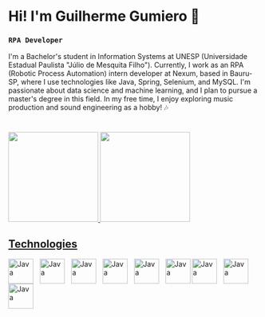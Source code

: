 # Hi! I'm Guilherme Gumiero 👋

### **`RPA Developer`**

I'm a Bachelor's student in Information Systems at UNESP (Universidade Estadual Paulista "Júlio de Mesquita Filho"). Currently, I work as an RPA (Robotic Process Automation) intern developer at Nexum, based in Bauru-SP, where I use technologies like Java, Spring, Selenium, and MySQL. I'm passionate about data science and machine learning, and I plan to pursue a master's degree in this field. In my free time, I enjoy exploring music production and sound engineering as a hobby! 🎶

#

<div>
  <a href="https://beacons.ai/gumierror">
  <img height="180em" src="https://github-readme-stats.vercel.app/api?username=gumierror&show_icons=true&theme=midnight-purple&include_all_commits=true&include_all_commits=true"/>
  <img height="180em" src="https://github-readme-stats.vercel.app/api/top-langs/?username=gumierror&layout=compact&langs_count=16&theme=midnight-purple"/>
</div>
    
## Technologies

<img align="left" alt="Java" width="50px" style="padding-right:10px;" src="https://cdn.jsdelivr.net/gh/devicons/devicon@latest/icons/java/java-original-wordmark.svg" />
<img align="left" alt="Java" width="50px" style="padding-right:10px;" src="https://cdn.jsdelivr.net/gh/devicons/devicon@latest/icons/spring/spring-original-wordmark.svg" />
<img align="left" alt="Java" width="50px" style="padding-right:10px;" src="https://cdn.jsdelivr.net/gh/devicons/devicon@latest/icons/python/python-original-wordmark.svg" />
<img align="left" alt="Java" width="50px" style="padding-right:10px;" src="https://cdn.jsdelivr.net/gh/devicons/devicon@latest/icons/django/django-plain.svg" />
<img align="left" alt="Java" width="50px" style="padding-right:10px;" src="https://cdn.jsdelivr.net/gh/devicons/devicon@latest/icons/tensorflow/tensorflow-original.svg" />
<img align="left" alt="Java" width="50px" src="https://cdn.jsdelivr.net/gh/devicons/devicon@latest/icons/pytorch/pytorch-original.svg" />
<img align="left" alt="Java" width="50px" style="padding-right:10px;" src="https://cdn.jsdelivr.net/gh/devicons/devicon@latest/icons/mysql/mysql-original-wordmark.svg" />
<img align="left" alt="Java" width="50px" style="padding-right:10px;" src="https://cdn.jsdelivr.net/gh/devicons/devicon@latest/icons/csharp/csharp-original.svg" />
<img align="left" alt="Java" width="50px" style="padding-right:10px;" src="https://cdn.jsdelivr.net/gh/devicons/devicon@latest/icons/entityframeworkcore/entityframeworkcore-original.svg" />
